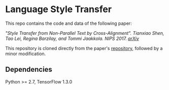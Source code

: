 # Language Style Transfer
This repo contains the code and data of the following paper:

<i> "Style Transfer from Non-Parallel Text by Cross-Alignment". Tianxiao Shen, Tao Lei, Regina Barzilay, and Tommi Jaakkola. NIPS 2017. [arXiv](https://arxiv.org/abs/1705.09655)</i>

This repository is cloned directly from the paper's [repository](https://github.com/shentianxiao/language-style-transfer), followed by a minor modification.

## Dependencies
Python >= 2.7, TensorFlow 1.3.0
